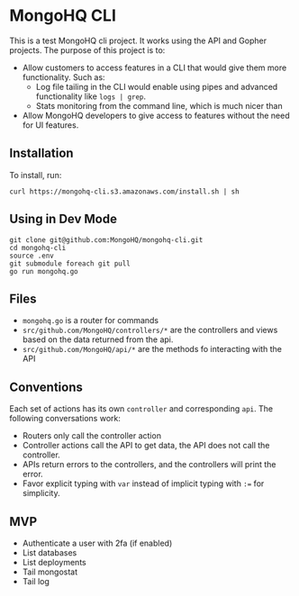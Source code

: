# MongoHQ CLI

This is a test MongoHQ cli project.  It works using the API and Gopher
projects.  The purpose of this project is to:

* Allow customers to access features in a CLI that would give them more functionality.  Such as:
  * Log file tailing in the CLI would enable using pipes and advanced functionality like `logs | grep`.
  * Stats monitoring from the command line, which is much nicer than
* Allow MongoHQ developers to give access to features without the need for UI features.

## Installation 

To install, run:

```
curl https://mongohq-cli.s3.amazonaws.com/install.sh | sh
```

## Using in Dev Mode

```
git clone git@github.com:MongoHQ/mongohq-cli.git
cd mongohq-cli
source .env
git submodule foreach git pull
go run mongohq.go
```

## Files

* `mongohq.go` is a router for commands
* `src/github.com/MongoHQ/controllers/*` are the controllers and views based on the data returned from the api.
* `src/github.com/MongoHQ/api/*` are the methods fo interacting with the API

## Conventions

Each set of actions has its own `controller` and corresponding `api`.  The following conversations work:

* Routers only call the controller action
* Controller actions call the API to get data, the API does not call the controller.
* APIs return errors to the controllers, and the controllers will print the error.
* Favor explicit typing with `var` instead of implicit typing with `:=` for simplicity.

## MVP

* Authenticate a user with 2fa (if enabled)
* List databases
* List deployments
* Tail mongostat
* Tail log
